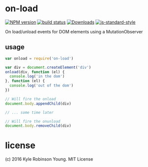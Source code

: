 # on-load

[![NPM version][npm-image]][npm-url]
[![build status][travis-image]][travis-url]
[![Downloads][downloads-image]][downloads-url]
[![js-standard-style][standard-image]][standard-url]

On load/unload events for DOM elements using a MutationObserver

## usage

```js
var onload = require('on-load')

var div = document.createElement('div')
onload(div, function (el) {
  console.log('in the dom')
}, function (el) {
  console.log('out of the dom')
})

// Will fire the onload
document.body.appendChild(div)

// ... some time later

// Will fire the onunload
document.body.removeChild(div)
```

# license
(c) 2016 Kyle Robinson Young. MIT License

[npm-image]: https://img.shields.io/npm/v/on-load.svg?style=flat-square
[npm-url]: https://npmjs.org/package/on-load
[travis-image]: https://img.shields.io/travis/shama/on-load/master.svg?style=flat-square
[travis-url]: https://travis-ci.org/shama/on-load
[downloads-image]: http://img.shields.io/npm/dm/vel.svg?style=flat-square
[downloads-url]: https://npmjs.org/package/on-load
[standard-image]: https://img.shields.io/badge/code%20style-standard-brightgreen.svg?style=flat-square
[standard-url]: https://github.com/feross/standard
